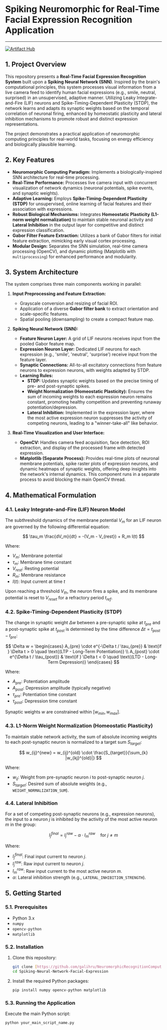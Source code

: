 # Spiking Neuromorphic for Real-Time Facial Expression Recognition Application

---

[![Artifact Hub](https://img.shields.io/endpoint?url=https://artifacthub.io/badge/repository/snn-expression-detection)](https://artifacthub.io/packages/search?repo=snn-expression-detection)

## 1. Project Overview

This repository presents a **Real-Time Facial Expression Recognition System** built upon a **Spiking Neural Network (SNN)**. Inspired by the brain's computational principles, this system processes visual information from a live camera feed to identify human facial expressions (e.g., smile, neutral, surprised) in an unsupervised, adaptive manner. Utilizing Leaky Integrate-and-Fire (LIF) neurons and Spike-Timing-Dependent Plasticity (STDP), the network learns and adapts its synaptic weights based on the temporal correlation of neuronal firing, enhanced by homeostatic plasticity and lateral inhibition mechanisms to promote robust and distinct expression representations.

The project demonstrates a practical application of neuromorphic computing principles for real-world tasks, focusing on energy efficiency and biologically plausible learning.

## 2. Key Features

* **Neuromorphic Computing Paradigm:** Implements a biologically-inspired SNN architecture for real-time processing.
* **Real-Time Performance:** Processes live camera input with concurrent visualization of network dynamics (neuronal potentials, spike events, and synaptic weights).
* **Adaptive Learning:** Employs **Spike-Timing-Dependent Plasticity (STDP)** for unsupervised, online learning of facial features and their association with expressions.
* **Robust Biological Mechanisms:** Integrates **Homeostatic Plasticity (L1-norm weight normalization)** to maintain stable neuronal activity and **Lateral Inhibition** in the output layer for competitive and distinct expression classification.
* **Gabor Filter Feature Extraction:** Utilizes a bank of Gabor filters for initial feature extraction, mimicking early visual cortex processing.
* **Modular Design:** Separates the SNN simulation, real-time camera processing (OpenCV), and dynamic plotting (Matplotlib with `multiprocessing`) for enhanced performance and modularity.

## 3. System Architecture

The system comprises three main components working in parallel:

1.  **Input Preprocessing and Feature Extraction:**
    * Grayscale conversion and resizing of facial ROI.
    * Application of a diverse **Gabor filter bank** to extract orientation and scale-specific features.
    * Spatial pooling (downsampling) to create a compact feature map.

2.  **Spiking Neural Network (SNN):**
    * **Feature Neuron Layer:** A grid of LIF neurons receives input from the pooled Gabor feature map.
    * **Expression Neuron Layer:** Dedicated LIF neurons for each expression (e.g., 'smile', 'neutral', 'surprise') receive input from the feature layer.
    * **Synaptic Connections:** All-to-all excitatory connections from feature neurons to expression neurons, with weights adapted by STDP.
    * **Learning Rules:**
        * **STDP:** Updates synaptic weights based on the precise timing of pre- and post-synaptic spikes.
        * **Weight Normalization (Homeostatic Plasticity):** Ensures the sum of incoming weights to each expression neuron remains constant, promoting healthy competition and preventing runaway potentiation/depression.
        * **Lateral Inhibition:** Implemented in the expression layer, where the most active expression neuron suppresses the activity of competing neurons, leading to a "winner-take-all" like behavior.

3.  **Real-Time Visualization and User Interface:**
    * **OpenCV:** Handles camera feed acquisition, face detection, ROI extraction, and display of the processed frame with detected expression.
    * **Matplotlib (Separate Process):** Provides real-time plots of neuronal membrane potentials, spike raster plots of expression neurons, and dynamic heatmaps of synaptic weights, offering deep insights into the network's internal dynamics. This component runs in a separate process to avoid blocking the main OpenCV thread.

## 4. Mathematical Formulation

### 4.1. Leaky Integrate-and-Fire (LIF) Neuron Model

The subthreshold dynamics of the membrane potential $V_m$ for an LIF neuron are governed by the following differential equation:

$$
\tau_m \frac{dV_m}{dt} = -(V_m - V_{rest}) + R_m I(t)
$$

Where:
* $V_m$: Membrane potential
* $\tau_m$: Membrane time constant
* $V_{rest}$: Resting potential
* $R_m$: Membrane resistance
* $I(t)$: Input current at time $t$

Upon reaching a threshold $V_{th}$, the neuron fires a spike, and its membrane potential is reset to $V_{reset}$ for a refractory period $t_{ref}$.

### 4.2. Spike-Timing-Dependent Plasticity (STDP)

The change in synaptic weight $\Delta w$ between a pre-synaptic spike at $t_{pre}$ and a post-synaptic spike at $t_{post}$ is determined by the time difference $\Delta t = t_{post} - t_{pre}$:

$$
\Delta w = \begin{cases} A_{pre} \cdot e^{-\Delta t / \tau_{pre}} & \text{if } \Delta t > 0 \quad \text{(LTP - Long-Term Potentiation)} \\ A_{post} \cdot e^{\Delta t / \tau_{post}} & \text{if } \Delta t < 0 \quad \text{(LTD - Long-Term Depression)} \end{cases}
$$

Where:
* $A_{pre}$: Potentiation amplitude
* $A_{post}$: Depression amplitude (typically negative)
* $\tau_{pre}$: Potentiation time constant
* $\tau_{post}$: Depression time constant

Synaptic weights $w$ are constrained within $[w_{min}, w_{max}]$.

### 4.3. L1-Norm Weight Normalization (Homeostatic Plasticity)

To maintain stable network activity, the sum of absolute incoming weights to each post-synaptic neuron is normalized to a target sum $S_{target}$:

$$
w_{ij}^{new} = w_{ij}^{old} \cdot \frac{S_{target}}{\sum_{k} |w_{kj}^{old}|}
$$

Where:
* $w_{ij}$: Weight from pre-synaptic neuron $i$ to post-synaptic neuron $j$.
* $S_{target}$: Desired sum of absolute weights (e.g., `WEIGHT_NORMALIZATION_SUM`).

### 4.4. Lateral Inhibition

For a set of competing post-synaptic neurons (e.g., expression neurons), the input to a neuron $j$ is inhibited by the activity of the most active neuron $m$ in the group:

$$
I_{j}^{final} = I_{j}^{raw} - \alpha \cdot I_{m}^{raw} \quad \text{for } j \neq m
$$

Where:
* $I_{j}^{final}$: Final input current to neuron $j$.
* $I_{j}^{raw}$: Raw input current to neuron $j$.
* $I_{m}^{raw}$: Raw input current to the most active neuron $m$.
* $\alpha$: Lateral inhibition strength (e.g., `LATERAL_INHIBITION_STRENGTH`).

## 5. Getting Started

### 5.1. Prerequisites

* Python 3.x
* `numpy`
* `opencv-python`
* `matplotlib`

### 5.2. Installation

1.  Clone this repository:
    ```bash
    git clone [https://github.com/galihru/NeuromorphicRecognitionComputing.git](https://github.com/galihru/NeuromorphicRecognitionComputing.git)
    cd Spiking-Neural-Network-Facial-Expression
    ```
2.  Install the required Python packages:
    ```bash
    pip install numpy opencv-python matplotlib
    ```

### 5.3. Running the Application

Execute the main Python script:

```bash
python your_main_script_name.py
